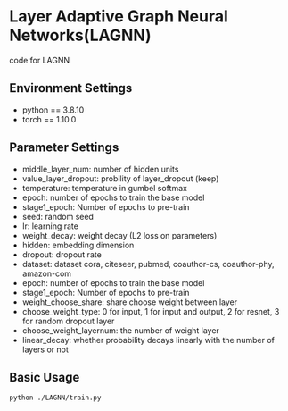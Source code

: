 # Layer Adaptive Graph Neural Networks(LAGNN)

code for LAGNN

##  Environment Settings

* python == 3.8.10
* torch == 1.10.0

## Parameter Settings

- middle_layer_num: number of hidden units
- value_layer_dropout: probility of layer_dropout (keep)
- temperature: temperature in gumbel softmax
- epoch: number of epochs to train the base model
- stage1_epoch: Number of epochs to pre-train
- seed: random seed
- lr: learning rate
- weight_decay: weight decay (L2 loss on parameters)
- hidden: embedding dimension
- dropout: dropout rate
- dataset: dataset cora, citeseer, pubmed, coauthor-cs, coauthor-phy,  amazon-com
- epoch: number of epochs to train the base model
- stage1_epoch: Number of epochs to pre-train
- weight_choose_share: share choose weight between layer
- choose_weight_type: 0 for input, 1 for input and output, 2 for resnet, 3 for random dropout layer
- choose_weight_layernum: the number of weight layer
- linear_decay: whether probability decays linearly with the number of layers or not

## Basic Usage

~~~
python ./LAGNN/train.py 
~~~